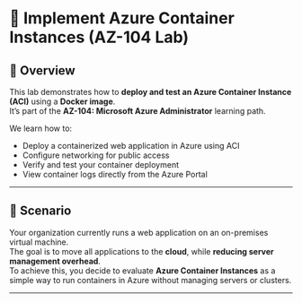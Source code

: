 # 🚀 Implement Azure Container Instances (AZ-104 Lab)

## 📘 Overview
This lab demonstrates how to **deploy and test an Azure Container Instance (ACI)** using a **Docker image**.  
It’s part of the **AZ-104: Microsoft Azure Administrator** learning path.

We learn how to:
- Deploy a containerized web application in Azure using ACI  
- Configure networking for public access  
- Verify and test your container deployment  
- View container logs directly from the Azure Portal  

---

## 🧠 Scenario
Your organization currently runs a web application on an on-premises virtual machine.  
The goal is to move all applications to the **cloud**, while **reducing server management overhead**.  
To achieve this, you decide to evaluate **Azure Container Instances** as a simple way to run containers in Azure without managing servers or clusters.

---


